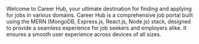 Welcome to Career Hub, your ultimate destination for finding and applying for jobs in various domains. Career Hub is a comprehensive job portal built using the MERN (MongoDB, Express.js, React.js, Node.js) stack, designed to provide a seamless experience for job seekers and employers alike. It ensures a smooth user experience across devices of all sizes.
